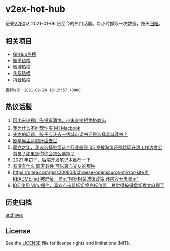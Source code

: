 # v2ex-hot-hub

 记录[V2EX](https://www.v2ex.com/)从 2021-01-06 日至今的热门话题。每小时抓取一次数据，按天[归档](archives)。
 
 ## 相关项目

- [GitHub热榜](https://github.com/lonnyzhang423/github-hot-hub)
- [知乎热榜](https://github.com/lonnyzhang423/zhihu-hot-hub)
- [微博热榜](https://github.com/lonnyzhang423/weibo-hot-hub)
- [头条热榜](https://github.com/lonnyzhang423/toutiao-hot-hub)
- [抖音热榜](https://github.com/lonnyzhang423/douyin-hot-hub)


 `更新时间：2021-02-28 10:15:57 +0800`

## 热议话题

1. [因小米电视广告投诉消协，小米直接拒绝协商👍](https://www.v2ex.com/t/756703)
1. [我为什么不推荐你买 M1 Macbook](https://www.v2ex.com/t/756744)
1. [头疼的问题，孩子应该去一线城市读书还是选择县城读书？](https://www.v2ex.com/t/756752)
1. [影星吴孟达患肝癌去世](https://www.v2ex.com/t/756771)
1. [而立之年，我该选择继续这个行业直到 35 岁被淘汰还是趁现在边工作边考公务员？如果是你你会怎么选择？](https://www.v2ex.com/t/756688)
1. [2021 年初了，后端开发笔记本推荐一下](https://www.v2ex.com/t/756823)
1. [有没有什么 聊天软件 可以真心交友的那种](https://www.v2ex.com/t/756754)
1. [https://gitee.com/gsls200808/chinese-opensource-mirror-site 的 README.md 被屏蔽，显示“根据相关法律政策,该内容无法显示”](https://www.v2ex.com/t/756791)
1. [IDE 使用 Vim 插件，喜欢点击鼠标切换光标位置，总觉得按键盘切换太麻烦了](https://www.v2ex.com/t/756770)

## 历史归档

[archives](archives)

## License

See the [LICENSE](LICENSE) file for license rights and limitations (MIT).
